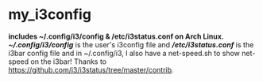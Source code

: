 # my_i3config
**includes ~/.config/i3/config & /etc/i3status.conf on Arch Linux.**
***~/.config/i3/config*** is the user's i3config file and ***/etc/i3status.conf*** is the i3bar config file
and in ~/.config/i3, I also have a net-speed.sh to show net-speed on the i3bar! Thanks to https://github.com/i3/i3status/tree/master/contrib.
